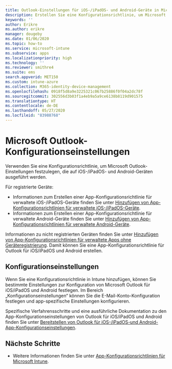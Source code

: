 ```yaml
---
title: Outlook-Einstellungen für iOS-/iPadOS- und Android-Geräte in Microsoft Intune
description: Erstellen Sie eine Konfigurationsrichtlinie, um Microsoft Outlook-Einstellungen festzulegen, die auf iOS-/iPadOS- und Android-Geräten ausgeführt werden.
keywords: ''
author: Erikre
ms.author: erikre
manager: dougeby
ms.date: 01/06/2020
ms.topic: how-to
ms.service: microsoft-intune
ms.subservice: apps
ms.localizationpriority: high
ms.technology: ''
ms.reviewer: smithre4
ms.suite: ems
search.appverid: MET150
ms.custom: intune-azure
ms.collection: M365-identity-device-management
ms.openlocfilehash: 0918f5d8a9e3225321c067b25886f0f04a2dc78f
ms.sourcegitcommit: 302556d3b03f1a4eb9a5a9ce6138b8119d901575
ms.translationtype: HT
ms.contentlocale: de-DE
ms.lasthandoff: 05/27/2020
ms.locfileid: "83988768"
---
```

# <a name="microsoft-outlook-configuration-settings"></a>Microsoft Outlook-Konfigurationseinstellungen 

Verwenden Sie eine Konfigurationsrichtlinie, um Microsoft Outlook-Einstellungen festzulegen, die auf iOS-/iPadOS- und Android-Geräten ausgeführt werden. 

Für registrierte Geräte:
- Informationen zum Erstellen einer App-Konfigurationsrichtlinie für verwaltete iOS-/iPadOS-Geräte finden Sie unter [Hinzufügen von App-Konfigurationsrichtlinien für verwaltete iOS-/iPadOS-Geräte](app-configuration-policies-use-ios.md). 
- Informationen zum Erstellen einer App-Konfigurationsrichtlinie für verwaltete Android-Geräte finden Sie unter [Hinzufügen von App-Konfigurationsrichtlinien für verwaltete Android-Geräte](app-configuration-policies-use-android.md). 

Informationen zu nicht registrierten Geräten finden Sie unter [Hinzufügen von App-Konfigurationsrichtlinien für verwaltete Apps ohne Geräteregistrierung](app-configuration-policies-managed-app.md). Damit können Sie eine App-Konfigurationsrichtlinie für Outlook für iOS/iPadOS und Android erstellen.

## <a name="configuration-settings"></a>Konfigurationseinstellungen

Wenn Sie eine Konfigurationsrichtlinie in Intune hinzufügen, können Sie bestimmte Einstellungen zur Konfiguration von Microsoft Outlook für iOS/iPadOS und Android festlegen. Im Bereich „Konfigurationseinstellungen“ können Sie die E-Mail-Konto-Konfiguration festlegen und app-spezifische Einstellungen konfigurieren.

Spezifische Verfahrensschritte und eine ausführliche Dokumentation zu den App-Konfigurationseinstellungen von Outlook für iOS/iPadOS und Android finden Sie unter [Bereitstellen von Outlook für iOS-/iPadOS-und Android-App-Konfigurationseinstellungen](https://docs.microsoft.com/exchange/clients-and-mobile-in-exchange-online/outlook-for-ios-and-android/outlook-for-ios-and-android-configuration-with-microsoft-intune).

## <a name="next-steps"></a>Nächste Schritte

- Weitere Informationen finden Sie unter [App-Konfigurationsrichtlinien für Microsoft Intune](app-configuration-policies-overview.md).
